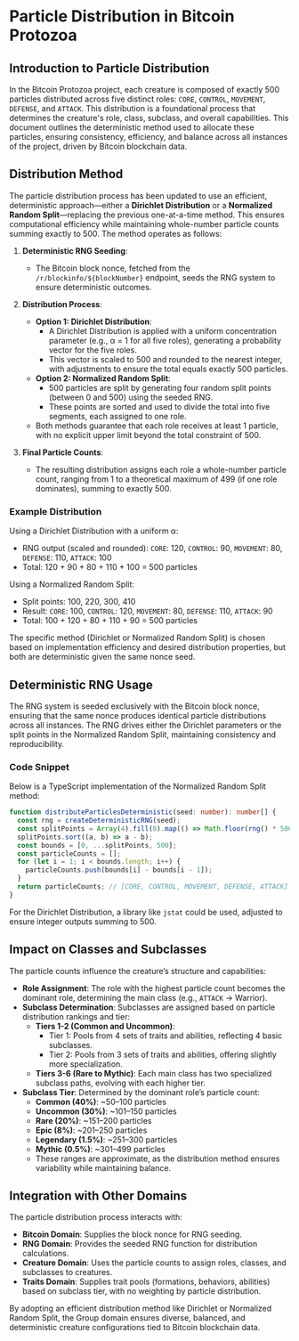 # Particle Distribution in Bitcoin Protozoa

## Introduction to Particle Distribution

In the Bitcoin Protozoa project, each creature is composed of exactly 500 particles distributed across five distinct roles: `CORE`, `CONTROL`, `MOVEMENT`, `DEFENSE`, and `ATTACK`. This distribution is a foundational process that determines the creature's role, class, subclass, and overall capabilities. This document outlines the deterministic method used to allocate these particles, ensuring consistency, efficiency, and balance across all instances of the project, driven by Bitcoin blockchain data.

## Distribution Method

The particle distribution process has been updated to use an efficient, deterministic approach—either a **Dirichlet Distribution** or a **Normalized Random Split**—replacing the previous one-at-a-time method. This ensures computational efficiency while maintaining whole-number particle counts summing exactly to 500. The method operates as follows:

1. **Deterministic RNG Seeding**:
   - The Bitcoin block nonce, fetched from the `/r/blockinfo/${blockNumber}` endpoint, seeds the RNG system to ensure deterministic outcomes.

2. **Distribution Process**:
   - **Option 1: Dirichlet Distribution**:
     - A Dirichlet Distribution is applied with a uniform concentration parameter (e.g., α = 1 for all five roles), generating a probability vector for the five roles.
     - This vector is scaled to 500 and rounded to the nearest integer, with adjustments to ensure the total equals exactly 500 particles.
   - **Option 2: Normalized Random Split**:
     - 500 particles are split by generating four random split points (between 0 and 500) using the seeded RNG.
     - These points are sorted and used to divide the total into five segments, each assigned to one role.
   - Both methods guarantee that each role receives at least 1 particle, with no explicit upper limit beyond the total constraint of 500.

3. **Final Particle Counts**:
   - The resulting distribution assigns each role a whole-number particle count, ranging from 1 to a theoretical maximum of 499 (if one role dominates), summing to exactly 500.

### Example Distribution
Using a Dirichlet Distribution with a uniform α:
- RNG output (scaled and rounded): `CORE`: 120, `CONTROL`: 90, `MOVEMENT`: 80, `DEFENSE`: 110, `ATTACK`: 100
- Total: 120 + 90 + 80 + 110 + 100 = 500 particles

Using a Normalized Random Split:
- Split points: 100, 220, 300, 410
- Result: `CORE`: 100, `CONTROL`: 120, `MOVEMENT`: 80, `DEFENSE`: 110, `ATTACK`: 90
- Total: 100 + 120 + 80 + 110 + 90 = 500 particles

The specific method (Dirichlet or Normalized Random Split) is chosen based on implementation efficiency and desired distribution properties, but both are deterministic given the same nonce seed.

## Deterministic RNG Usage

The RNG system is seeded exclusively with the Bitcoin block nonce, ensuring that the same nonce produces identical particle distributions across all instances. The RNG drives either the Dirichlet parameters or the split points in the Normalized Random Split, maintaining consistency and reproducibility.

### Code Snippet
Below is a TypeScript implementation of the Normalized Random Split method:
```typescript
function distributeParticlesDeterministic(seed: number): number[] {
  const rng = createDeterministicRNG(seed);
  const splitPoints = Array(4).fill(0).map(() => Math.floor(rng() * 500));
  splitPoints.sort((a, b) => a - b);
  const bounds = [0, ...splitPoints, 500];
  const particleCounts = [];
  for (let i = 1; i < bounds.length; i++) {
    particleCounts.push(bounds[i] - bounds[i - 1]);
  }
  return particleCounts; // [CORE, CONTROL, MOVEMENT, DEFENSE, ATTACK]
}
```
For the Dirichlet Distribution, a library like `jstat` could be used, adjusted to ensure integer outputs summing to 500.

## Impact on Classes and Subclasses

The particle counts influence the creature’s structure and capabilities:
- **Role Assignment**: The role with the highest particle count becomes the dominant role, determining the main class (e.g., `ATTACK` → Warrior).
- **Subclass Determination**: Subclasses are assigned based on particle distribution rankings and tier:
  - **Tiers 1-2 (Common and Uncommon)**:
    - Tier 1: Pools from 4 sets of traits and abilities, reflecting 4 basic subclasses.
    - Tier 2: Pools from 3 sets of traits and abilities, offering slightly more specialization.
  - **Tiers 3-6 (Rare to Mythic)**: Each main class has two specialized subclass paths, evolving with each higher tier.
- **Subclass Tier**: Determined by the dominant role’s particle count:
  - **Common (40%)**: ~50–100 particles
  - **Uncommon (30%)**: ~101–150 particles
  - **Rare (20%)**: ~151–200 particles
  - **Epic (8%)**: ~201–250 particles
  - **Legendary (1.5%)**: ~251–300 particles
  - **Mythic (0.5%)**: ~301–499 particles
  - These ranges are approximate, as the distribution method ensures variability while maintaining balance.

## Integration with Other Domains

The particle distribution process interacts with:
- **Bitcoin Domain**: Supplies the block nonce for RNG seeding.
- **RNG Domain**: Provides the seeded RNG function for distribution calculations.
- **Creature Domain**: Uses the particle counts to assign roles, classes, and subclasses to creatures.
- **Traits Domain**: Supplies trait pools (formations, behaviors, abilities) based on subclass tier, with no weighting by particle distribution.

By adopting an efficient distribution method like Dirichlet or Normalized Random Split, the Group domain ensures diverse, balanced, and deterministic creature configurations tied to Bitcoin blockchain data.




